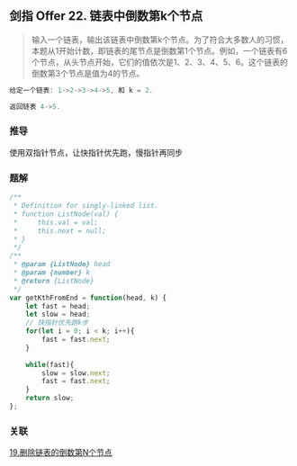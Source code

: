 ## 剑指 Offer 22. 链表中倒数第k个节点

> 输入一个链表，输出该链表中倒数第k个节点。为了符合大多数人的习惯，本题从1开始计数，即链表的尾节点是倒数第1个节点。例如，一个链表有6个节点，从头节点开始，它们的值依次是1、2、3、4、5、6。这个链表的倒数第3个节点是值为4的节点。

```js
给定一个链表: 1->2->3->4->5, 和 k = 2.

返回链表 4->5.
```

### 推导
使用双指针节点，让快指针优先跑，慢指针再同步

### 题解
```js
/**
 * Definition for singly-linked list.
 * function ListNode(val) {
 *     this.val = val;
 *     this.next = null;
 * }
 */
/**
 * @param {ListNode} head
 * @param {number} k
 * @return {ListNode}
 */
var getKthFromEnd = function(head, k) {
    let fast = head;
    let slow = head;
    // 快指针优先跑k步
    for(let i = 0; i < k; i++){
        fast = fast.next;
    }
    
    while(fast){
        slow = slow.next;
        fast = fast.next;
    }
    return slow;
};
```

### 关联
[19.删除链表的倒数第N个节点](https://github.com/XyyF/elfin-algorithm/blob/master/problems/19.删除链表的倒数第N个节点.md)
